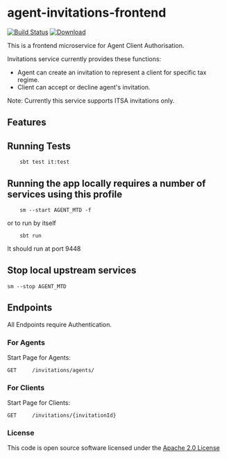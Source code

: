 # agent-invitations-frontend

[![Build Status](https://travis-ci.org/hmrc/agent-invitations-frontend.svg)](https://travis-ci.org/hmrc/agent-invitations-frontend) [ ![Download](https://api.bintray.com/packages/hmrc/releases/agent-invitations-frontend/images/download.svg) ](https://bintray.com/hmrc/releases/agent-invitations-frontend/_latestVersion)

This is a frontend microservice for Agent Client Authorisation.
 
Invitations service currently provides these functions:
 - Agent can create an invitation to represent a client for specific tax regime.
 - Client can accept or decline agent's invitation.

Note: Currently this service supports ITSA invitations only.

## Features


## Running Tests
```
    sbt test it:test
```
 

## Running the app locally requires a number of services using this profile

```
    sm --start AGENT_MTD -f
```

or to run by itself
```
    sbt run
```

It should run at port 9448

## Stop local upstream services

```
sm --stop AGENT_MTD
```


## Endpoints
All Endpoints require Authentication.

### For Agents

Start Page for Agents:
```
GET   	/invitations/agents/
```

### For Clients

Start Page for Clients:
```
GET     /invitations/{invitationId}
```
### License

This code is open source software licensed under the [Apache 2.0 License]("http://www.apache.org/licenses/LICENSE-2.0.html")
